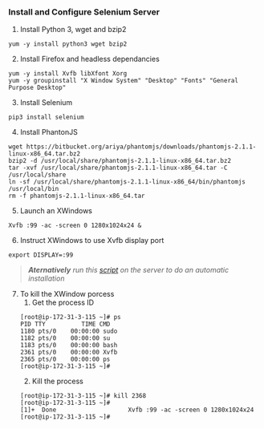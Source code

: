 ### Install and Configure Selenium Server


1) Install Python 3, wget and bzip2
```
yum -y install python3 wget bzip2
```
2) Install Firefox and headless dependancies
```
yum -y install Xvfb libXfont Xorg
yum -y groupinstall "X Window System" "Desktop" "Fonts" "General Purpose Desktop"
```
3) Install Selenium
```
pip3 install selenium
```
4) Install PhantonJS
```
wget https://bitbucket.org/ariya/phantomjs/downloads/phantomjs-2.1.1-linux-x86_64.tar.bz2
bzip2 -d /usr/local/share/phantomjs-2.1.1-linux-x86_64.tar.bz2
tar -xvf /usr/local/share/phantomjs-2.1.1-linux-x86_64.tar -C /usr/local/share
ln -sf /usr/local/share/phantomjs-2.1.1-linux-x86_64/bin/phantomjs /usr/local/bin
rm -f phantomjs-2.1.1-linux-x86_64.tar
```
5) Launch an XWindows
```
Xvfb :99 -ac -screen 0 1280x1024x24 &
```
6) Instruct XWindows to use Xvfb display port
```
export DISPLAY=:99
```
> ***Aternatively** run this [script](https://github.com/hadriane/scripts/blob/master/installation/selenium.sh) on the server to do an automatic installation*
7) To kill the XWindow porcess
    1) Get the process ID
    ```
    [root@ip-172-31-3-115 ~]# ps
    PID TTY          TIME CMD
    1180 pts/0    00:00:00 sudo
    1182 pts/0    00:00:00 su
    1183 pts/0    00:00:00 bash
    2361 pts/0    00:00:00 Xvfb
    2365 pts/0    00:00:00 ps
    [root@ip-172-31-3-115 ~]#
    ```
    2) Kill the process
    ```
    [root@ip-172-31-3-115 ~]# kill 2368
    [root@ip-172-31-3-115 ~]#
    [1]+  Done                    Xvfb :99 -ac -screen 0 1280x1024x24
    [root@ip-172-31-3-115 ~]#
    ```
